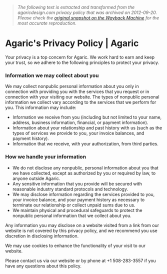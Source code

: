 > *The following text is extracted and transformed from the agaricdesign.com privacy policy that was archived on 2012-09-20. Please check the [original snapshot on the Wayback Machine](https://web.archive.org/web/20120920012050id_/http%3A//agaric.com/privacy) for the most accurate reproduction.*

# Agaric's Privacy Policy | Agaric

Your privacy is a top concern for Agaric. We work hard to earn and keep your trust, so we adhere to the following principles to protect your privacy.

### Information we may collect about you

We may collect nonpublic personal information about you only in connection with providing you with the services that you request or in connection with your visiting our website. The types of nonpublic personal information we collect vary according to the services that we perform for you. This information may include:

  * Information we receive from you (including but not limited to your name, address, business information, financial, or payment information).
  * Information about your relationship and past history with us (such as the types of services we provide to you, your invoice balances, and payment history).
  * Information that we receive, with your authorization, from third parties.



### How we handle your information

  * We do not disclose any nonpublic, personal information about you that we have collected, except as authorized by you or required by law, to anyone outside Agaric.
  * Any sensitive information that you provide will be secured with reasonable industry standard protocols and technology.
  * We may disclose information regarding the services provided to you, your invoice balance, and your payment history as necessary to terminate our relationship or collect unpaid sums due to us.
  * We maintain physical and procedural safeguards to protect the nonpublic personal information that we collect about you.



Any information you may disclose on a website visited from a link from our website is not covered by this privacy policy, and we recommend you use discretion in disclosing information.

We may use cookies to enhance the functionality of your visit to our website.

Please contact us via our website or by phone at +1 508-283-3557 if you have any questions about this policy.
